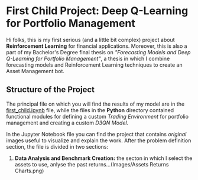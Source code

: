 # First Child Project: Deep Q-Learning for Portfolio Management
Hi folks, this is my first serious (and a little bit complex) project about __Reinforcement Learning__ for financial applications. Moreover, this is also a part of my Bachelor's Degree final thesis on _"Forecasting Models and Deep Q-Learning for Portfolio Management"_, a thesis in which I combine forecasting models and Reinforcement Learning techniques to create an Asset Management bot.

## Structure of the Project
The principal file on which you will find the results of my model are in the [first_child.ipynb](https://github.com/Axelio-Alison/first-child/blob/main/first_child.ipynb) file, while the files in the __Python__ directory contained functional modules for defining a custom _Trading Environment_ for portfolio management and creating a custom _D3QN Model_. 

In the Jupyter Notebook file you can find the project that contains _original_ images useful to visualize and explain the work. 
After the problem definition section, the file is divided in two sections:
1. __Data Analysis and Benchmark Creation:__ the secton in which I select the assets to use, anlyse the past returns...(Images/Assets Returns Charts.png)
